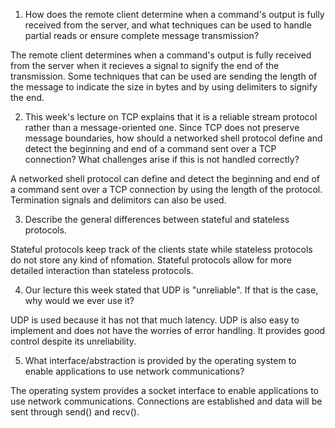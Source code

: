 1. How does the remote client determine when a command's output is fully received from the server, and what techniques can be used to handle partial reads or ensure complete message transmission?

The remote client determines when a command's output is fully received from the server when it recieves a signal to signify the end of the transmission. Some techniques that can be used are sending the length of the message to indicate the size in bytes and by using delimiters to signify the end.

2. This week's lecture on TCP explains that it is a reliable stream protocol rather than a message-oriented one. Since TCP does not preserve message boundaries, how should a networked shell protocol define and detect the beginning and end of a command sent over a TCP connection? What challenges arise if this is not handled correctly?

A networked shell protocol can define and detect the beginning and end of a command sent over a TCP connection by using the length of the protocol. Termination signals and delimitors can also be used.

3. Describe the general differences between stateful and stateless protocols.

Stateful protocols keep track of the clients state while stateless protocols do not store any kind of nfomation. Stateful protocols allow for more detailed interaction than stateless protocols.

4. Our lecture this week stated that UDP is "unreliable". If that is the case, why would we ever use it?

UDP is used because it has not that much latency. UDP is also easy to implement and does not have the worries of error handling. It provides good control despite its unreliability.

5. What interface/abstraction is provided by the operating system to enable applications to use network communications?

The operating system provides a socket interface to enable applications to use network communications. Connections are established and data will be sent through send() and recv().